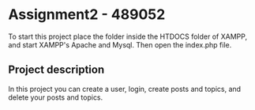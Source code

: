 # Assignment2 - 489052
To start this project place the folder inside the HTDOCS folder of XAMPP,
and start XAMPP's Apache and Mysql. Then open the index.php file.

## Project description 
In this project you can create a user, login, create posts and topics, and delete your posts and topics. 

